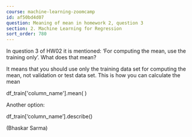 ```yaml
---
course: machine-learning-zoomcamp
id: af50bd4d07
question: Meaning of mean in homework 2, question 3
section: 2. Machine Learning for Regression
sort_order: 780
---
```


In question 3 of HW02 it is mentioned: ‘For computing the mean, use the training only’. What does that mean?

It means that you should use only the training data set for computing the mean, not validation or  test data set. This is how you can calculate the mean

df_train['column_name'].mean( )

Another option:

df_train[‘column_name’].describe()

(Bhaskar Sarma)

